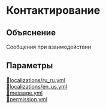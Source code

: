 <!-- #region title -->
# Контактирование
<!-- #endregion title -->

<!-- #region explanation -->
## Объяснение
Сообщения при взаимодействии
<!-- #endregion explanation -->

<!-- #region parameters -->
## Параметры
[:file_folder:localizations/ru_ru.yml](/docs/localizations/ru_ru/message/contact)\
[:file_folder:localizations/en_us.yml](/docs/localizations/en_us/message/contact)\
[:file_folder:message.yml](/docs/message/contact)\
[:file_folder:permission.yml](/docs/permission/message/contact)
<!-- #endregion parameters -->

<!-- #region localization -->
